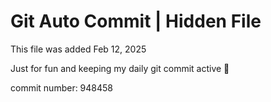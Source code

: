 # Git Auto Commit | Hidden File

This file was added Feb 12, 2025

Just for fun and keeping my daily git commit active 🤪

commit number: 948458
